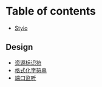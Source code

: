 # Table of contents

* [Styio](README.md)

## Design

* [资源标识符](design/zi-yuan-biao-shi-fu.md)
* [格式化字符串](design/ge-shi-hua-zi-fu-chuan.md)
* [端口监听](design/duan-kou-jian-ting.md)
